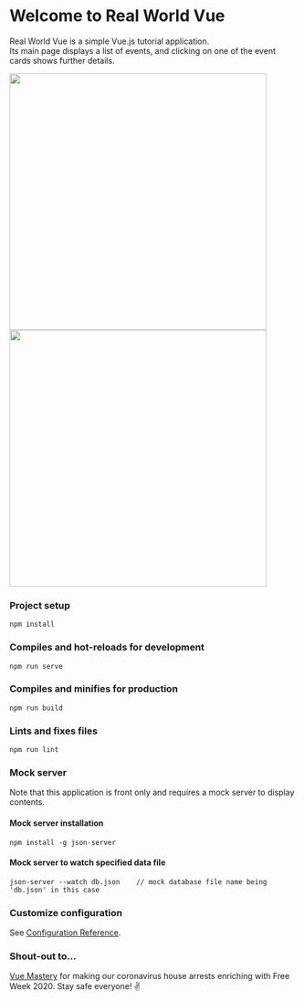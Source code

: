 # Welcome to Real World Vue
Real World Vue is a simple Vue.js tutorial application.  
Its main page displays a list of events, and clicking on one of the event cards shows further details.   

<div>
<img width="450" src="https://user-images.githubusercontent.com/56017715/79647661-439ece00-81eb-11ea-8a3d-dec3af6fad12.png">
<img width="450" src="https://user-images.githubusercontent.com/56017715/79648043-616c3300-81eb-11ea-8f09-7a7218de24e9.png">
</div>  


### Project setup
```
npm install
```

### Compiles and hot-reloads for development
```
npm run serve
```

### Compiles and minifies for production
```
npm run build
```

### Lints and fixes files
```
npm run lint
```

### Mock server
Note that this application is front only and requires a mock server to display contents.  

#### Mock server installation
```
npm install -g json-server
```

#### Mock server to watch specified data file
```
json-server --watch db.json    // mock database file name being 'db.json' in this case 
```

### Customize configuration
See [Configuration Reference](https://cli.vuejs.org/config/).  

### Shout-out to...
[Vue Mastery](https://www.vuemastery.com/) for making our coronavirus house arrests enriching with Free Week 2020. Stay safe everyone! ✌️
